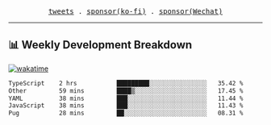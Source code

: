 <p align="center">
  <samp>
    <a href="https://twitter.com/everfu8">tweets</a> .
    <a href="https://ko-fi.com/everfu">sponsor(ko-fi)</a> . 
    <a href="https://s3.qjqq.cn/47/663742bac8e52.webp!color">sponsor(Wechat)</a>
  </samp>
</p>

---

## 📊 Weekly Development Breakdown

[![wakatime](https://wakatime.com/badge/user/0fcef314-a9cd-4509-9880-5cdb2158a775.svg)](https://wakatime.com/@0fcef314-a9cd-4509-9880-5cdb2158a775)

<!--START_SECTION:waka-->

```txt
TypeScript    2 hrs           █████████░░░░░░░░░░░░░░░░   35.42 %
Other         59 mins         ████▒░░░░░░░░░░░░░░░░░░░░   17.45 %
YAML          38 mins         ███░░░░░░░░░░░░░░░░░░░░░░   11.44 %
JavaScript    38 mins         ███░░░░░░░░░░░░░░░░░░░░░░   11.43 %
Pug           28 mins         ██░░░░░░░░░░░░░░░░░░░░░░░   08.31 %
```

<!--END_SECTION:waka-->